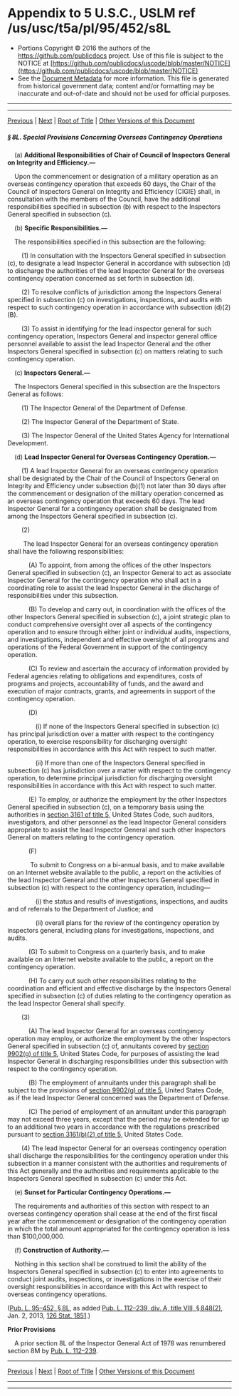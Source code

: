 ---
---

# Appendix to 5 U.S.C., USLM ref /us/usc/t5a/pl/95/452/s8L

* Portions Copyright © 2016 the authors of the https://github.com/publicdocs project.
  Use of this file is subject to the NOTICE at [https://github.com/publicdocs/uscode/blob/master/NOTICE](https://github.com/publicdocs/uscode/blob/master/NOTICE)
* See the [Document Metadata](././../../../../../..//README.md) for more information.
  This file is generated from historical government data; content and/or formatting may be inaccurate and out-of-date and should not be used for official purposes.

----------
----------

[Previous](./../../../../../..//us/usc/t5a/pl/95/452/m__us_usc_t5a_pl_95_452_s8K.md) | [Next](./../../../../../..//us/usc/t5a/pl/95/452/m__us_usc_t5a_pl_95_452_s8M.md) | [Root of Title](./../../../../../../) | [Other Versions of this Document](https://publicdocs.github.io/go/links?ns=uslm&ref=%2Fus%2Fusc%2Ft5a%2Fpl%2F95%2F452%2Fs8L)

##### § 8L. Special Provisions Concerning Overseas Contingency Operations

    (a) __Additional Responsibilities of Chair of Council of Inspectors General on Integrity and Efficiency.—__ 

    Upon the commencement or designation of a military operation as an overseas contingency operation that exceeds 60 days, the Chair of the Council of Inspectors General on Integrity and Efficiency (CIGIE) shall, in consultation with the members of the Council, have the additional responsibilities specified in subsection (b) with respect to the Inspectors General specified in subsection (c).

    (b) __Specific Responsibilities.—__ 

    The responsibilities specified in this subsection are the following:

        (1) In consultation with the Inspectors General specified in subsection (c), to designate a lead Inspector General in accordance with subsection (d) to discharge the authorities of the lead Inspector General for the overseas contingency operation concerned as set forth in subsection (d).

        (2) To resolve conflicts of jurisdiction among the Inspectors General specified in subsection (c) on investigations, inspections, and audits with respect to such contingency operation in accordance with subsection (d)(2)(B).

        (3) To assist in identifying for the lead inspector general for such contingency operation, Inspectors General and inspector general office personnel available to assist the lead Inspector General and the other Inspectors General specified in subsection (c) on matters relating to such contingency operation.

    (c) __Inspectors General.—__ 

    The Inspectors General specified in this subsection are the Inspectors General as follows:

        (1) The Inspector General of the Department of Defense.

        (2) The Inspector General of the Department of State.

        (3) The Inspector General of the United States Agency for International Development.

    (d) __Lead Inspector General for Overseas Contingency Operation.—__ 

        (1) A lead Inspector General for an overseas contingency operation shall be designated by the Chair of the Council of Inspectors General on Integrity and Efficiency under subsection (b)(1) not later than 30 days after the commencement or designation of the military operation concerned as an overseas contingency operation that exceeds 60 days. The lead Inspector General for a contingency operation shall be designated from among the Inspectors General specified in subsection (c).

        (2)

         The lead Inspector General for an overseas contingency operation shall have the following responsibilities:

            (A) To appoint, from among the offices of the other Inspectors General specified in subsection (c), an Inspector General to act as associate Inspector General for the contingency operation who shall act in a coordinating role to assist the lead Inspector General in the discharge of responsibilities under this subsection.

            (B) To develop and carry out, in coordination with the offices of the other Inspectors General specified in subsection (c), a joint strategic plan to conduct comprehensive oversight over all aspects of the contingency operation and to ensure through either joint or individual audits, inspections, and investigations, independent and effective oversight of all programs and operations of the Federal Government in support of the contingency operation.

            (C) To review and ascertain the accuracy of information provided by Federal agencies relating to obligations and expenditures, costs of programs and projects, accountability of funds, and the award and execution of major contracts, grants, and agreements in support of the contingency operation.

            (D)

                (i) If none of the Inspectors General specified in subsection (c) has principal jurisdiction over a matter with respect to the contingency operation, to exercise responsibility for discharging oversight responsibilities in accordance with this Act with respect to such matter.

                (ii) If more than one of the Inspectors General specified in subsection (c) has jurisdiction over a matter with respect to the contingency operation, to determine principal jurisdiction for discharging oversight responsibilities in accordance with this Act with respect to such matter.

            (E) To employ, or authorize the employment by the other Inspectors General specified in subsection (c), on a temporary basis using the authorities in [section 3161 of title 5][/us/usc/t5/s3161], United States Code, such auditors, investigators, and other personnel as the lead Inspector General considers appropriate to assist the lead Inspector General and such other Inspectors General on matters relating to the contingency operation.

            (F)

             To submit to Congress on a bi-annual basis, and to make available on an Internet website available to the public, a report on the activities of the lead Inspector General and the other Inspectors General specified in subsection (c) with respect to the contingency operation, including—

                (i) the status and results of investigations, inspections, and audits and of referrals to the Department of Justice; and

                (ii) overall plans for the review of the contingency operation by inspectors general, including plans for investigations, inspections, and audits.

            (G) To submit to Congress on a quarterly basis, and to make available on an Internet website available to the public, a report on the contingency operation.

            (H) To carry out such other responsibilities relating to the coordination and efficient and effective discharge by the Inspectors General specified in subsection (c) of duties relating to the contingency operation as the lead Inspector General shall specify.

        (3)

            (A) The lead Inspector General for an overseas contingency operation may employ, or authorize the employment by the other Inspectors General specified in subsection (c) of, annuitants covered by [section 9902(g) of title 5][/us/usc/t5/s9902/g], United States Code, for purposes of assisting the lead Inspector General in discharging responsibilities under this subsection with respect to the contingency operation.

            (B) The employment of annuitants under this paragraph shall be subject to the provisions of [section 9902(g) of title 5][/us/usc/t5/s9902/g], United States Code, as if the lead Inspector General concerned was the Department of Defense.

            (C) The period of employment of an annuitant under this paragraph may not exceed three years, except that the period may be extended for up to an additional two years in accordance with the regulations prescribed pursuant to [section 3161(b)(2) of title 5][/us/usc/t5/s3161/b/2], United States Code.

        (4) The lead Inspector General for an overseas contingency operation shall discharge the responsibilities for the contingency operation under this subsection in a manner consistent with the authorities and requirements of this Act generally and the authorities and requirements applicable to the Inspectors General specified in subsection (c) under this Act.

    (e) __Sunset for Particular Contingency Operations.—__ 

    The requirements and authorities of this section with respect to an overseas contingency operation shall cease at the end of the first fiscal year after the commencement or designation of the contingency operation in which the total amount appropriated for the contingency operation is less than $100,000,000.

    (f) __Construction of Authority.—__ 

    Nothing in this section shall be construed to limit the ability of the Inspectors General specified in subsection (c) to enter into agreements to conduct joint audits, inspections, or investigations in the exercise of their oversight responsibilities in accordance with this Act with respect to overseas contingency operations.

([Pub. L. 95–452, § 8L][/us/pl/95/452/s8L], as added [Pub. L. 112–239, div. A, title VIII, § 848(2)][/us/pl/112/239/s848/2], Jan. 2, 2013, [126 Stat. 1851][/us/stat/126/1851].)

 __Prior Provisions__ 

    A prior section 8L of the Inspector General Act of 1978 was renumbered section 8M by [Pub. L. 112–239][/us/pl/112/239].

----------

[Previous](./../../../../../..//us/usc/t5a/pl/95/452/m__us_usc_t5a_pl_95_452_s8K.md) | [Next](./../../../../../..//us/usc/t5a/pl/95/452/m__us_usc_t5a_pl_95_452_s8M.md) | [Root of Title](./../../../../../../) | [Other Versions of this Document](https://publicdocs.github.io/go/links?ns=uslm&ref=%2Fus%2Fusc%2Ft5a%2Fpl%2F95%2F452%2Fs8L)

----------
----------

[/us/usc/t5/s3161]: https://publicdocs.github.io/go/links?ns=uslm&ref=%2Fus%2Fusc%2Ft5%2Fs3161
[/us/usc/t5/s9902/g]: https://publicdocs.github.io/go/links?ns=uslm&ref=%2Fus%2Fusc%2Ft5%2Fs9902%2Fg
[/us/usc/t5/s9902/g]: https://publicdocs.github.io/go/links?ns=uslm&ref=%2Fus%2Fusc%2Ft5%2Fs9902%2Fg
[/us/usc/t5/s3161/b/2]: https://publicdocs.github.io/go/links?ns=uslm&ref=%2Fus%2Fusc%2Ft5%2Fs3161%2Fb%2F2
[/us/pl/95/452/s8L]: https://publicdocs.github.io/go/links?ns=uslm&ref=%2Fus%2Fpl%2F95%2F452%2Fs8L
[/us/pl/112/239/s848/2]: https://publicdocs.github.io/go/links?ns=uslm&ref=%2Fus%2Fpl%2F112%2F239%2Fs848%2F2
[/us/stat/126/1851]: https://publicdocs.github.io/go/links?ns=uslm&ref=%2Fus%2Fstat%2F126%2F1851
[/us/pl/112/239]: https://publicdocs.github.io/go/links?ns=uslm&ref=%2Fus%2Fpl%2F112%2F239


